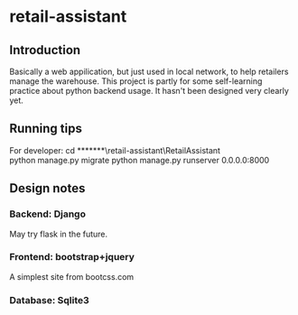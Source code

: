 # retail-assistant
## Introduction
Basically a web appilication, but just used in local network, to help retailers manage the warehouse. 
This project is partly for some self-learning practice about python backend usage. It hasn't been designed very clearly yet.

## Running tips
For developer:
    cd *******\retail-assistant\RetailAssistant\
    python manage.py migrate
    python manage.py runserver 0.0.0.0:8000

## Design notes
### Backend: Django
May try flask in the future.

### Frontend: bootstrap+jquery
A simplest site from bootcss.com 

### Database: Sqlite3